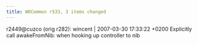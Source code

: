 ```yaml
---
title: WOCommon r533, 3 items changed
---
```


r2449@cuzco (orig r282): wincent | 2007-03-30 17:33:22 +0200 Explicitly call awakeFromNib: when hooking up controller to nib
